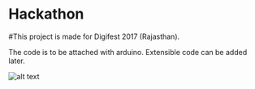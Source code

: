 # Hackathon

#This project is made for Digifest 2017 (Rajasthan).

The code is to be attached with arduino.
Extensible code can be added later.

![alt text](circuit.jpg "")

